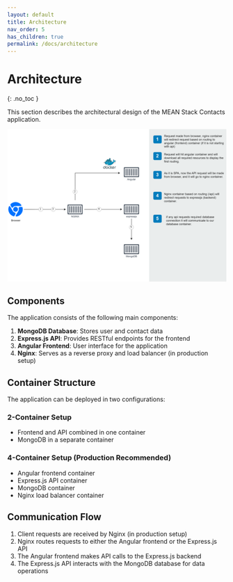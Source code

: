 ```yaml
---
layout: default
title: Architecture
nav_order: 5
has_children: true
permalink: /docs/architecture
---
```


# Architecture
{: .no_toc }

This section describes the architectural design of the MEAN Stack Contacts application.

![Architecture Overview](screenshots/architecture.png)

## Components

The application consists of the following main components:

1. **MongoDB Database**: Stores user and contact data
2. **Express.js API**: Provides RESTful endpoints for the frontend
3. **Angular Frontend**: User interface for the application
4. **Nginx**: Serves as a reverse proxy and load balancer (in production setup)

## Container Structure

The application can be deployed in two configurations:

### 2-Container Setup
- Frontend and API combined in one container
- MongoDB in a separate container

### 4-Container Setup (Production Recommended)
- Angular frontend container
- Express.js API container
- MongoDB container
- Nginx load balancer container

## Communication Flow

1. Client requests are received by Nginx (in production setup)
2. Nginx routes requests to either the Angular frontend or the Express.js API
3. The Angular frontend makes API calls to the Express.js backend
4. The Express.js API interacts with the MongoDB database for data operations
